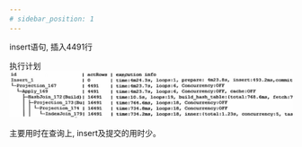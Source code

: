 ```yaml
---
# sidebar_position: 1
---
```

insert语句, 插入4491行  

执行计划  
![insert案例](./img/insert自动提交.jpg)

主要用时在查询上, insert及提交的用时少。

















